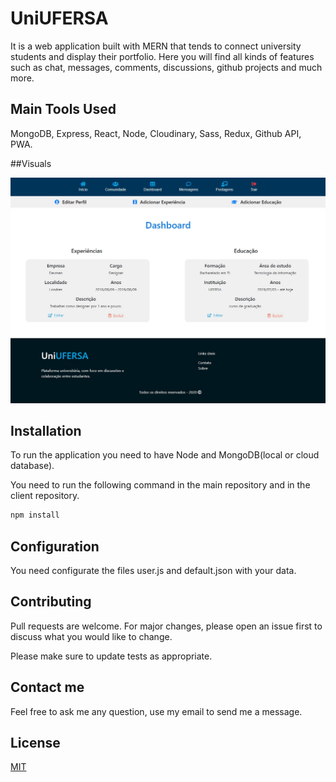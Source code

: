 # UniUFERSA

It is a web application built with MERN that tends to connect university students and display their portfolio. Here you will find all kinds of features such as chat, messages, comments, discussions, github projects and much more.

## Main Tools Used

MongoDB, Express, React, Node, Cloudinary, Sass, Redux, Github API, PWA.

##Visuals

<img src="photos-UniUFERSA/Dashboard.png" />


## Installation

To run the application you need to have Node and MongoDB(local or cloud database).

You need to run the following command in the main repository and in the client repository.

```bash
npm install
```
## Configuration
You need configurate the files user.js and default.json with your data.

## Contributing
Pull requests are welcome. For major changes, please open an issue first to discuss what you would like to change.


Please make sure to update tests as appropriate.

## Contact me

Feel free to ask me any question, use my email to send me a message.


## License
[MIT](https://choosealicense.com/licenses/mit/)
